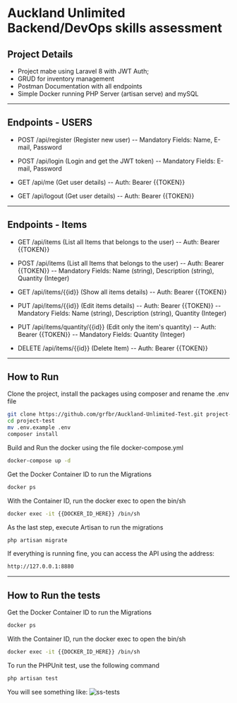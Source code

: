 # Auckland Unlimited Backend/DevOps skills assessment

## Project Details
- Project mabe using Laravel 8 with JWT Auth;
- GRUD for inventory management
- Postman Documentation with all endpoints
- Simple Docker running PHP Server (artisan serve) and mySQL

---

## Endpoints - USERS
- POST /api/register (Register new user)
-- Mandatory Fields: Name, E-mail, Password

- POST /api/login (Login and get the JWT token)
-- Mandatory Fields: E-mail, Password

- GET /api/me (Get user details)
-- Auth: Bearer {{TOKEN}}

- GET /api/logout (Get user details)
-- Auth: Bearer {{TOKEN}}

---

## Endpoints - Items
- GET /api/items (List all Items that belongs to the user)
-- Auth: Bearer {{TOKEN}}

- POST /api/items (List all Items that belongs to the user)
-- Auth: Bearer {{TOKEN}}
-- Mandatory Fields: Name (string), Description (string), Quantity (Integer)

- GET /api/items/{{id}} (Show all items details)
-- Auth: Bearer {{TOKEN}}

- PUT /api/items/{{id}} (Edit items details)
-- Auth: Bearer {{TOKEN}}
-- Mandatory Fields: Name (string), Description (string), Quantity (Integer)

- PUT /api/items/quantity/{{id}} (Edit only the item's quantity)
-- Auth: Bearer {{TOKEN}}
-- Mandatory Fields: Quantity (Integer)

- DELETE /api/items/{{id}} (Delete Item)
-- Auth: Bearer {{TOKEN}}

---

## How to Run

Clone the project, install the packages using composer and rename the .env file
```sh
git clone https://github.com/grfbr/Auckland-Unlimited-Test.git project-test
cd project-test
mv .env.example .env
composer install
```

Build and Run the docker using the file docker-compose.yml
```sh
docker-compose up -d
```

Get the Docker Container ID to run the Migrations
```sh
docker ps
```

With the Container ID, run the docker exec to open the bin/sh
```sh
docker exec -it {{DOCKER_ID_HERE}} /bin/sh
```
As the last step, execute Artisan to run the migrations
```sh
php artisan migrate
```

If everything is running fine, you can access the API using the address:
```sh
http://127.0.0.1:8880
```

---

## How to Run the tests

Get the Docker Container ID to run the Migrations
```sh
docker ps
```

With the Container ID, run the docker exec to open the bin/sh
```sh
docker exec -it {{DOCKER_ID_HERE}} /bin/sh
```

To run the PHPUnit test, use the following command
```sh
php artisan test
```

You will see something like:
![ss-tests](https://i.ibb.co/1sQGdhk/Screen-Shot-2021-07-18-at-10-42-41-PM.png)
